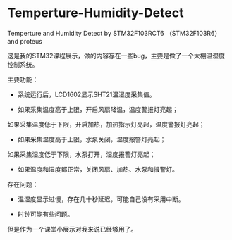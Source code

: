 # Temperture-Humidity-Detect
Temperture and Humidity Detect by STM32F103RCT6 （STM32F103R6）and proteus

这是我的STM32课程展示，做的内容存在一些bug，主要是做了一个大棚温湿度控制系统。

主要功能：

- 系统运行后，LCD1602显示SHT21温湿度采集值。

- 如果采集温度高于上限，开启风扇降温，温度警报灯亮起；

如果采集温度低于下限，开启加热，加热指示灯亮起，温度警报灯亮起；

- 如果采集湿度高于上限，水泵关闭，湿度报警灯亮起；

如果采集湿度低于下限，水泵打开，湿度报警灯亮起；

- 如果温度和湿度都正常，关闭风扇、加热、水泵和报警灯。

存在问题：

- 温湿度显示过慢，存在几十秒延迟，可能自己没有采用中断。

- 时钟可能有些问题。

但是作为一个课堂小展示对我来说已经够用了。

